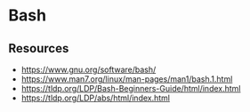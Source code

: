 # Bash

## Resources

-   https://www.gnu.org/software/bash/
-   https://www.man7.org/linux/man-pages/man1/bash.1.html
-   https://tldp.org/LDP/Bash-Beginners-Guide/html/index.html
-   https://tldp.org/LDP/abs/html/index.html
